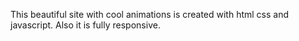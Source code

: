 This beautiful site with cool animations is created with html css and javascript. Also it is fully responsive.
